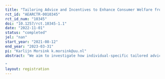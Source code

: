 ```yaml
---
title: "Tailoring Advice and Incentives to Enhance Consumer Welfare from Livestock Insurance"
rct_id: "AEARCTR-0010345"
rct_id_num: "10345"
doi: "10.1257/rct.10345-1.1"
date: "2022-11-01"
status: "completed"
jel: "nan"
start_year: "2021-08-12"
end_year: "2023-03-31"
pi: "Karlijn Morsink k.morsink@uu.nl"
abstract: "We aim to investigate how individual-specific tailored advice about expected consumer surplus from index-based livestock insurance (IBLI), combined with incentives for insurance agents aligned with the tailored advice, impact take-up and consumer welfare from IBLI. To do so, we conduct a cluster-randomized controlled trial with 2400 pastoralists in 240 zones in Borena, Ethiopia. Zones were randomly assigned to three treatment arms. In the first arm pastoralists received status quo insurance promotion activities from the insurance company via insurance agents and insurance agents received a status quo sales incentive for their activities. In the second arm pastoralists received tailored financial advice based on elicited risk preferences, actual herd size, and subjective beliefs about herd losses and weather conditions and insurance agents received status quo sales incentives. In the third arm pastoralists received tailored financial advice, and insurance agents received incentives linked to the expected welfare generated by pastoralist's decisions. The interventions were delivered by Oromia Insurance Company (OIC) in collaboration with the International Livestock Research Institute (ILRI), the Ethiopian Environment and Climate Research Centre (ECRC) at the Policy Studies Institute (PSI), Cornell University, Center for the Economic Analysis of Risk (CEAR) at Georgia State University, and Utrecht University.
"
layout: registration
---
```


